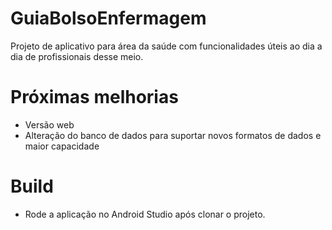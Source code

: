 # GuiaBolsoEnfermagem

Projeto de aplicativo para área da saúde com funcionalidades úteis ao dia a dia de profissionais desse meio.

# Próximas melhorias

- Versão web
- Alteração do banco de dados para suportar novos formatos de dados e maior capacidade

# Build

- Rode a aplicação no Android Studio após clonar o projeto.
